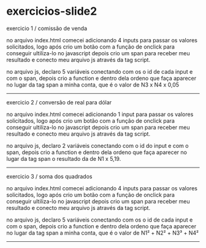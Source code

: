 # exercicios-slide2

exercicio 1 / comissão de venda

no arquivo index.html comecei adicionando 4 inputs para passar os valores solicitados, logo após crio um botão com a função de onclick para conseguir ultiliza-lo no javascript
depois crio um span para receber meu resultado e conecto meu arquivo js através da tag script.

no arquivo js, declaro 5 variáveis conectando com os o id de cada input e com o span, depois crio a function e dentro dela ordeno que faça aparecer no lugar da tag span a minha conta,
que é o valor de N3 x N4 x 0,05


---------------------------------------------------------------------------------------------------------------------------------------------------------------------------------------


exercicio 2 / conversão de real para dólar

no arquivo index.html comecei adicionando 1 input para passar os valores solicitados, logo após crio um botão com a função de onclick para conseguir ultiliza-lo no javascript
depois crio um span para receber meu resultado e conecto meu arquivo js através da tag script.

no arquivo js, declaro 2 variáveis conectando com o id do input e com o span, depois crio a function e dentro dela ordeno que faça aparecer no lugar da tag span o resultado da
de N1 x 5,19.


---------------------------------------------------------------------------------------------------------------------------------------------------------------------------------------


exercicio 3 / soma dos quadrados

no arquivo index.html comecei adicionando 4 inputs para passar os valores solicitados, logo após crio um botão com a função de onclick para conseguir ultiliza-lo no javascript
depois crio um span para receber meu resultado e conecto meu arquivo js através da tag script.

no arquivo js, declaro 5 variáveis conectando com os o id de cada input e com o span, depois crio a function e dentro dela ordeno que faça aparecer no lugar da tag span a minha conta,
que é o valor de N1² + N2² + N3³ + N4²


---------------------------------------------------------------------------------------------------------------------------------------------------------------------------------------


